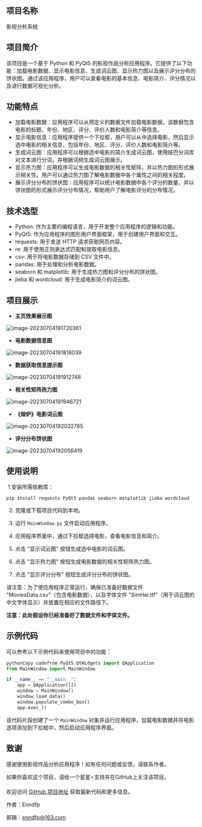 ## 项目名称

影视分析系统

## 项目简介

该项目是一个基于 Python 和 PyQt5 的影视作品分析应用程序。它提供了以下功能：加载电影数据、显示电影信息、生成词云图、显示热力图以及展示评分分布的饼状图。通过该应用程序，用户可以查看电影的基本信息、电影简介、评分情况以及进行数据可视化分析。

## 功能特点

- 加载电影数据：应用程序可以从预定义的数据文件加载电影数据，该数据包含电影的标题、年份、地区、评分、评价人数和电影简介等信息。
- 显示电影信息：应用程序提供一个下拉框，用户可以从中选择电影，然后显示选中电影的相关信息，包括年份、地区、评分、评价人数和电影简介等。
- 生成词云图：应用程序可以根据选中电影的简介生成词云图，使用结巴分词库对文本进行分词，并根据词频生成词云图展示。
- 显示热力图：应用程序可以生成电影数据的相关性矩阵，并以热力图的形式展示相关性。用户可以通过热力图了解电影数据中各个属性之间的相关程度。
- 展示评分分布的饼状图：应用程序可以统计电影数据中各个评分的数量，并以饼状图的形式展示评分分布情况，帮助用户了解电影评分的分布情况。

## 技术选型

- Python: 作为主要的编程语言，用于开发整个应用程序的逻辑和功能。
- PyQt5: 作为应用程序的图形用户界面框架，用于创建用户界面和交互。
- requests: 用于发送 HTTP 请求获取网页内容。
- re: 用于使用正则表达式匹配和提取电影信息。
- csv: 用于将电影数据存储到 CSV 文件中。
- pandas: 用于处理和分析电影数据。
- seaborn 和 matplotlib: 用于生成热力图和评分分布的饼状图。
- jieba 和 wordcloud: 用于生成电影简介的词云图。

## 项目展示

- **主页效果展示图**

![image-20230704191720361](https://enndfp-1317534445.cos.ap-guangzhou.myqcloud.com/img/image-20230704191720361.png)

- **电影数据信息图**

![image-20230704191818039](https://enndfp-1317534445.cos.ap-guangzhou.myqcloud.com/img/image-20230704191818039.png)

- **数据获取信息提示图**

![image-20230704191912748](https://enndfp-1317534445.cos.ap-guangzhou.myqcloud.com/img/image-20230704191912748.png)

- **相关性矩阵热力图**

![image-20230704191946721](https://enndfp-1317534445.cos.ap-guangzhou.myqcloud.com/img/image-20230704191946721.png)

- **《熔炉》电影词云图**

![image-20230704192032765](https://enndfp-1317534445.cos.ap-guangzhou.myqcloud.com/img/image-20230704192032765.png)

- **评分分布饼状图**

![image-20230704192056419](https://enndfp-1317534445.cos.ap-guangzhou.myqcloud.com/img/image-20230704192056419.png)

## 使用说明

​	1.安装所需依赖库：

```shell
pip install requests PyQt5 pandas seaborn matplotlib jieba wordcloud
```

2. 克隆或下载项目代码到本地。

3. 运行 `MainWindow.py` 文件启动应用程序。

4. 应用程序界面中，通过下拉框选择电影，查看电影信息和简介。

5. 点击 "显示词云图" 按钮生成选中电影的词云图。

6. 点击 "显示热力图" 按钮生成电影数据的相关性矩阵热力图。

7. 点击 "显示评分分布" 按钮生成评分分布的饼状图。

请注意：为了使应用程序正常运行，确保已准备好数据文件 "MoviesData.csv"（包含电影数据），以及字体文件 "SimHei.ttf"（用于词云图的中文字体显示）并放置在相应的文件路径下。

**注意：此处假设你已经准备好了数据文件和字体文件。**

## 示例代码

可以参考以下示例代码来使用项目中的功能：

```python
pythonCopy codefrom PyQt5.QtWidgets import QApplication
from MainWindow import MainWindow

if __name__ == "__main__":
    app = QApplication([])
    window = MainWindow()
    window.load_data()
    window.populate_combo_box()
    app.exec_()
```

该代码片段创建了一个 `MainWindow` 对象并运行应用程序，加载电影数据并将电影选项添加到下拉框中，然后启动应用程序界面。

## 致谢

感谢使用影视作品分析应用程序！如有任何问题或反馈，请联系作者。

如果你喜欢这个项目，请给一个星星⭐支持并在GitHub上关注该项目。

欢迎访问 [GitHub 项目地址](https://github.com/Enndfp/MovieAnalyze) 获取最新代码和更多信息。

作者：Enndfp

邮箱：enndfp@163.com
